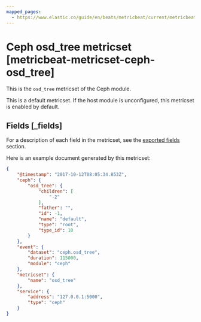 ```yaml
---
mapped_pages:
  - https://www.elastic.co/guide/en/beats/metricbeat/current/metricbeat-metricset-ceph-osd_tree.html
---
```


<!-- This file is generated! See scripts/mage/docs_collector.go -->

# Ceph osd_tree metricset [metricbeat-metricset-ceph-osd_tree]

This is the `osd_tree` metricset of the Ceph module.

This is a default metricset. If the host module is unconfigured, this metricset is enabled by default.

## Fields [_fields]

For a description of each field in the metricset, see the [exported fields](/reference/metricbeat/exported-fields-ceph.md) section.

Here is an example document generated by this metricset:

```json
{
    "@timestamp": "2017-10-12T08:05:34.853Z",
    "ceph": {
        "osd_tree": {
            "children": [
                "-2"
            ],
            "father": "",
            "id": -1,
            "name": "default",
            "type": "root",
            "type_id": 10
        }
    },
    "event": {
        "dataset": "ceph.osd_tree",
        "duration": 115000,
        "module": "ceph"
    },
    "metricset": {
        "name": "osd_tree"
    },
    "service": {
        "address": "127.0.0.1:5000",
        "type": "ceph"
    }
}
```

